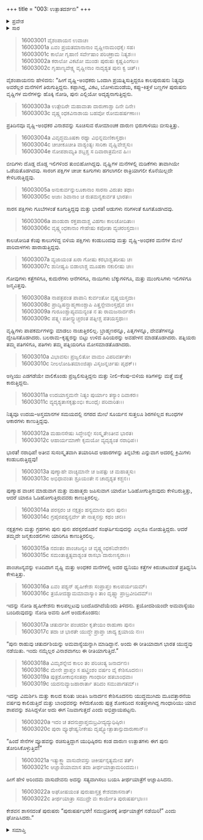 +++
title = "003: ಉತ್ಪಾತದರ್ಶನಃ"
+++

<details><summary>ಪ್ರವೇಶ</summary>


।।   ಓಂ ಓಂ ನಮೋ ನಾರಾಯಣಾಯ।।   ಶ್ರೀ ವೇದವ್ಯಾಸಾಯ ನಮಃ ।।

ಶ್ರೀ ಕೃಷ್ಣದ್ವೈಪಾಯನ ವೇದವ್ಯಾಸ ವಿರಚಿತ  

**ಶ್ರೀ ಮಹಾಭಾರತ**

**ಮೌಸಲ ಪರ್ವ**

**ಮೌಸಲ ಪರ್ವ**

**ಅಧ್ಯಾಯ 3**


</details>

<details><summary>ಸಾರ</summary>

ಯಾದವರಲ್ಲಿ ಉತ್ಪಾತದರ್ಶನ (1-15). ಕೃಷ್ಣನು ಸಮುದ್ರಯಾತ್ರೆಯನ್ನು ಘೋಷಿಸಿದುದು (16-22).


</details>


> 16003001 ವೈಶಂಪಾಯನ ಉವಾಚ।  
16003001a ಏವಂ ಪ್ರಯತಮಾನಾನಾಂ ವೃಷ್ಣೀನಾಮಂಧಕೈಃ ಸಹ।  
16003001c ಕಾಲೋ ಗೃಹಾಣಿ ಸರ್ವೇಷಾಂ ಪರಿಚಕ್ರಾಮ ನಿತ್ಯಶಃ।।  
16003002a ಕರಾಲೋ ವಿಕಟೋ ಮುಂಡಃ ಪುರುಷಃ ಕೃಷ್ಣಪಿಂಗಲಃ।  
16003002c ಗೃಹಾಣ್ಯವೇಕ್ಷ್ಯ ವೃಷ್ಣೀನಾಂ ನಾದೃಶ್ಯತ ಪುನಃ ಕ್ವ ಚಿತ್।।

ವೈಶಂಪಾಯನನು ಹೇಳಿದನು: “ಹೀಗೆ ವೃಷ್ಣಿ-ಅಂಧಕರು ಒಂದಾಗಿ ಪ್ರಯತ್ನಿಸುತ್ತಿದ್ದರೂ ಕಾಲಪುರುಷನು ನಿತ್ಯವೂ ಅವರೆಲ್ಲರ ಮನೆಗಳಿಗೆ ತಿರುಗುತ್ತಿದ್ದನು. ಕಪ್ಪಾಗಿದ್ದ, ವಿಕಟ, ಬೋಳುಮಂಡೆಯ, ಕಪ್ಪು-ಕಿತ್ತಳೆ ಬಣ್ಣಗಳ ಪುರುಷನು ವೃಷ್ಣಿಗಳ ಮನೆಗಳನ್ನು ಹೊಕ್ಕಿ ನೋಡಿ, ಪುನಃ ಎಲ್ಲಿಯೋ ಅದೃಶ್ಯನಾಗುತ್ತಿದ್ದನು.

> 16003003a ಉತ್ಪೇದಿರೇ ಮಹಾವಾತಾ ದಾರುಣಾಶ್ಚಾ ದಿನೇ ದಿನೇ।  
16003003c ವೃಷ್ಣ್ಯಂಧಕವಿನಾಶಾಯ ಬಹವೋ ರೋಮಹರ್ಷಣಾಃ।।

ಪ್ರತಿದಿನವೂ ವೃಷ್ಣಿ-ಅಂಧಕರ ವಿನಾಶವನ್ನು ಸೂಚಿಸುವ ರೋಮಾಂಚಕ ದಾರುಣ ಭಿರುಗಾಳಿಯು ಬೀಸುತ್ತಿತ್ತು.

> 16003004a ವಿವೃದ್ಧಮೂಷಕಾ ರಥ್ಯಾ ವಿಭಿನ್ನಮಣಿಕಾಸ್ತಥಾ।  
16003004c ಚೀಚೀಕೂಚೀತಿ ವಾಶ್ಯಂತ್ಯಃ ಸಾರಿಕಾ ವೃಷ್ಣಿವೇಶ್ಮಸು।  
16003004e ನೋಪಶಾಮ್ಯತಿ ಶಬ್ದಶ್ಚ ಸ ದಿವಾರಾತ್ರಮೇವ ಹಿ।।

ಬೀದಿಗಳು ದೊಡ್ಡ ದೊಡ್ಡ ಇಲಿಗಳಿಂದ ತುಂಬಿಹೋಗಿದ್ದವು. ವೃಷ್ಣಿಗಳ ಮನೆಗಳಲ್ಲಿ ಮಡಿಕೆಗಳು ತಾವಾಗಿಯೇ ಒಡೆಯತೊಡಗಿದವು. ಸಾರಂಗ ಪಕ್ಷಿಗಳ ಚೀಚೀ ಕೂಗುಗಳು ಹಗಲಾಗಲೀ ರಾತ್ರಿಯಾಗಲೀ ಕೊನೆಯಿಲ್ಲದೇ ಕೇಳಿಬರುತ್ತಿದ್ದವು.

> 16003005a ಅನುಕುರ್ವನ್ನುಲೂಕಾನಾಂ ಸಾರಸಾ ವಿರುತಂ ತಥಾ।  
16003005c ಅಜಾಃ ಶಿವಾನಾಂ ಚ ರುತಮನ್ವಕುರ್ವತ ಭಾರತ।।

ಸಾರಸ ಪಕ್ಷಿಗಳು ಗೂಬೆಗಳಂತೆ ಕೂಗುತ್ತಿದ್ದವು ಮತ್ತು ಭಾರತ! ಆಡುಗಳು ನರಿಗಳಂತೆ ಕೂಗತೊಡಗಿದವು.

> 16003006a ಪಾಂಡುರಾ ರಕ್ತಪಾದಾಶ್ಚ ವಿಹಗಾಃ ಕಾಲಚೋದಿತಾಃ।  
16003006c ವೃಷ್ಣ್ಯಂಧಕಾನಾಂ ಗೇಹೇಷು ಕಪೋತಾ ವ್ಯಚರಂಸ್ತದಾ।।

ಕಾಲಚೋದಿತ ಕೆಂಪು ಕಾಲುಗಳಿದ್ದ ಬಿಳಿಯ ಪಕ್ಷಿಗಳು ಕಂಡುಬಂದವು ಮತ್ತು ವೃಷ್ಣಿ-ಅಂಧಕರ ಮನೆಗಳ ಮೇಲೆ ಪಾರಿವಾಳಗಳು ಹಾರಾಡುತ್ತಿದ್ದವು.

> 16003007a ವ್ಯಜಾಯಂತ ಖರಾ ಗೋಷು ಕರಭಾಶ್ವತರೀಷು ಚ।  
16003007c ಶುನೀಷ್ವಪಿ ಬಿಡಾಲಾಶ್ಚ ಮೂಷಕಾ ನಕುಲೀಷು ಚ।।

ಗೋವುಗಳು ಕತ್ತೆಗಳಿಗೂ, ಕುದುರೆಗಳು ಆನೆಗಳಿಗೂ, ನಾಯಿಗಳು ಬೆಕ್ಕುಗಳಿಗೂ, ಮತ್ತು ಮುಂಗುಸಿಗಳು ಇಲಿಗಳಿಗೂ ಜನ್ಮವಿತ್ತವು.

> 16003008a ನಾಪತ್ರಪಂತ ಪಾಪಾನಿ ಕುರ್ವಂತೋ ವೃಷ್ಣಯಸ್ತದಾ।  
16003008c ಪ್ರಾದ್ವಿಷನ್ಬ್ರಾಹ್ಮಣಾಂಶ್ಚಾಪಿ ಪಿತೄನ್ದೇವಾಂಸ್ತಥೈವ ಚ।।  
16003009a ಗುರೂಂಶ್ಚಾಪ್ಯವಮನ್ಯಂತ ನ ತು ರಾಮಜನಾರ್ದನೌ।  
16003009c ಪತ್ನ್ಯಃ ಪತೀನ್ವ್ಯುಚ್ಚರಂತ ಪತ್ನೀಶ್ಚ ಪತಯಸ್ತಥಾ।।

ವೃಷ್ಣಿಗಳು ಪಾಪಕರ್ಮಗಳನ್ನು ಮಾಡಲು ನಾಚುತ್ತಿರಲಿಲ್ಲ. ಬ್ರಾಹ್ಮಣರನ್ನೂ, ಪಿತೃಗಳನ್ನೂ, ದೇವತೆಗಳನ್ನೂ ದ್ವೇಷಿಸತೊಡಗಿದರು. ಬಲರಾಮ-ಕೃಷ್ಣರನ್ನು ಬಿಟ್ಟು ಉಳಿದ ಹಿರಿಯರನ್ನು ಅವಹೇಳನ ಮಾಡತೊಡಗಿದರು. ಪತ್ನಿಯರು ತಮ್ಮ ಪತಿಗಳಿಗೂ, ಪತಿಗಳು ತಮ್ಮ ಪತ್ನಿಯರಿಗೂ ಮೋಸಮಾಡತೊಡಗಿದರು.

> 16003010a ವಿಭಾವಸುಃ ಪ್ರಜ್ವಲಿತೋ ವಾಮಂ ವಿಪರಿವರ್ತತೇ।  
16003010c ನೀಲಲೋಹಿತಮಾಂಜಿಷ್ಠಾ ವಿಸೃಜನ್ನರ್ಚಿಷಃ ಪೃಥಕ್।।

ಅಗ್ನಿಯು ಎಡಗಡೆಯೇ ವಾಲಿಕೊಂಡು ಪ್ರಜ್ವಲಿಸುತ್ತಿದ್ದನು ಮತ್ತು ನೀಲಿ-ಕೆಂಪು-ಬಿಳಿಯ ಕಿಡಿಗಳನ್ನು ಮತ್ತೆ ಮತ್ತೆ ಕಾರುತ್ತಿದ್ದನು.

> 16003011a ಉದಯಾಸ್ತಮನೇ ನಿತ್ಯಂ ಪುರ್ಯಾಂ ತಸ್ಯಾಂ ದಿವಾಕರಃ।  
16003011c ವ್ಯದೃಶ್ಯತಾಸಕೃತ್ಪುಂಭಿಃ ಕಬಂಧೈಃ ಪರಿವಾರಿತಃ।।

ನಿತ್ಯವೂ ಉದಯ-ಅಸ್ತಮಾನಗಳ ಸಮಯದಲ್ಲಿ ನಗರದ ಮೇಲೆ ಸೂರ್ಯನ ಸುತ್ತಲೂ ಶಿರಗಳಿಲ್ಲದ ಕಬಂಧಗಳ ಆಕಾರಗಳು ಕಾಣುತ್ತಿದ್ದವು.

> 16003012a ಮಹಾನಸೇಷು ಸಿದ್ಧೇಽನ್ನೇ ಸಂಸ್ಕೃತೇಽತೀವ ಭಾರತ।  
16003012c ಆಹಾರ್ಯಮಾಣೇ ಕೃಮಯೋ ವ್ಯದೃಶ್ಯಂತ ನರಾಧಿಪ।।

ಭಾರತ! ನರಾಧಿಪ! ಅತೀವ ಸುಸಂಸ್ಕೃತವಾಗಿ ತಯಾರಿಸಿದ ಆಹಾರಗಳನ್ನು ತಿನ್ನಬೇಕು ಎನ್ನುವಾಗ ಅದರಲ್ಲಿ ಕ್ರಿಮಿಗಳು ಕಂಡುಬರುತ್ತಿದ್ದವು!

> 16003013a ಪುಣ್ಯಾಹೇ ವಾಚ್ಯಮಾನೇ ಚ ಜಪತ್ಸು ಚ ಮಹಾತ್ಮಸು।  
16003013c ಅಭಿಧಾವಂತಃ ಶ್ರೂಯಂತೇ ನ ಚಾದೃಶ್ಯತ ಕಶ್ಚನ।।

ಪುಣ್ಯಾಹ ವಾಚನ ಮಾಡುವಾಗ ಮತ್ತು ಮಹಾತ್ಮರು ಜಪಿಸುವಾಗ ಯಾರೋ ಓಡಿಹೋಗುತ್ತಿರುವುದು ಕೇಳಿಬರುತ್ತಿತ್ತು, ಆದರೆ ಯಾರೂ ಓಡಿಹೋಗುತ್ತಿರುವವರು ಕಾಣುತ್ತಿರಲಿಲ್ಲ.

> 16003014a ಪರಸ್ಪರಂ ಚ ನಕ್ಷತ್ರಂ ಹನ್ಯಮಾನಂ ಪುನಃ ಪುನಃ।  
16003014c ಗ್ರಹೈರಪಶ್ಯನ್ಸರ್ವೇ ತೇ ನಾತ್ಮನಸ್ತು ಕಥಂ ಚನ।।

ನಕ್ಷತ್ರಗಳು ಮತ್ತು ಗ್ರಹಗಳು ಪುನಃ ಪುನಃ ಪರಸ್ಪರರೊಡನೆ ಸಂಘರ್ಷಿಸುವುದನ್ನು ಎಲ್ಲರೂ ನೋಡುತ್ತಿದ್ದರು. ಆದರೆ ತಮ್ಮದೇ ಜನ್ಮಕುಂಡಲಿಗಳು ಯಾರಿಗೂ ಕಾಣುತ್ತಿರಲಿಲ್ಲ.

> 16003015a ನದಂತಂ ಪಾಂಚಜನ್ಯಂ ಚ ವೃಷ್ಣ್ಯಂಧಕನಿವೇಶನೇ।  
16003015c ಸಮಂತಾತ್ಪ್ರತ್ಯವಾಶ್ಯಂತ ರಾಸಭಾ ದಾರುಣಸ್ವರಾಃ।।

ಪಾಂಚಜನ್ಯವನ್ನು ಊದಿದಾಗ ವೃಷ್ಣಿ ಮತ್ತು ಅಂಧಕರ ಮನೆಗಳಲ್ಲಿ ಅದರ ಧ್ವನಿಯು ಕತ್ತೆಗಳ ಕಿರುಚಾಟದಂತೆ ಪ್ರತಿಧ್ವನಿಸಿ ಕೇಳುತ್ತಿತ್ತು.

> 16003016a ಏವಂ ಪಶ್ಯನ್ ಹೃಷೀಕೇಶಃ ಸಂಪ್ರಾಪ್ತಂ ಕಾಲಪರ್ಯಯಮ್।  
16003016c ತ್ರಯೋದಶ್ಯಾಮಮಾವಾಸ್ಯಾಂ ತಾಂ ದೃಷ್ಟ್ವಾ ಪ್ರಾಬ್ರವೀದಿದಮ್।।

ಇದನ್ನು ನೋಡಿ ಹೃಷೀಕೇಶನು ಕಾಲಪಲ್ಲಟವು ಬಂದೊದಗಿದೆಯೆಂದು ತಿಳಿದನು. ತ್ರಯೋದಶಿಯಂದೇ ಅಮವಾಸ್ಯೆಯು ಬಂದಿರುವುದನ್ನು ನೋಡಿ ಅವನು ಹೀಗೆ ಅಂದುಕೊಂಡನು:

> 16003017a ಚತುರ್ದಶೀ ಪಂಚದಶೀ ಕೃತೇಯಂ ರಾಹುಣಾ ಪುನಃ।  
16003017c ತದಾ ಚ ಭಾರತೇ ಯುದ್ಧೇ ಪ್ರಾಪ್ತಾ ಚಾದ್ಯ ಕ್ಷಯಾಯ ನಃ।।

“ಪುನಃ ರಾಹುವು ಚತುರ್ದಶಿಯನ್ನು ಅಮವಾಸ್ಯೆಯನ್ನಾಗಿ ಮಾಡಿದ್ದಾನೆ. ಅಂದು ಈ ರೀತಿಯಾದಾಗ ಭಾರತ ಯುದ್ಧವು ನಡೆಯಿತು. ಇಂದು ನಮ್ಮೆಲ್ಲರ ವಿನಾಶವಾಗಲು ಈ ರೀತಿಯಾಗುತ್ತಿದೆ.”

> 16003018a ವಿಮೃಶನ್ನೇವ ಕಾಲಂ ತಂ ಪರಿಚಿಂತ್ಯ ಜನಾರ್ದನಃ।  
16003018c ಮೇನೇ ಪ್ರಾಪ್ತಂ ಸ ಷಟ್ತ್ರಿಂಶಂ ವರ್ಷಂ ವೈ ಕೇಶಿಸೂದನಃ।।  
16003019a ಪುತ್ರಶೋಕಾಭಿಸಂತಪ್ತಾ ಗಾಂಧಾರೀ ಹತಬಾಂಧವಾ।  
16003019c ಯದನುವ್ಯಾಜಹಾರಾರ್ತಾ ತದಿದಂ ಸಮುಪಾಗತಮ್।।

ಇದನ್ನು ವಿಮರ್ಶಿಸಿ ಮತ್ತು ಕಾಲದ ಕುರಿತು ಚಿಂತಿಸಿ ಜನಾರ್ದನ ಕೇಶಿಸೂದನನು ಯುದ್ಧಮುಗಿದು ಮೂವತ್ತಾರನೆಯ ವರ್ಷವು ಕಾಲಿಡುತ್ತಿದೆ ಮತ್ತು ಬಾಂಧವರನ್ನು ಕಳೆದುಕೊಂಡು ಪುತ್ರ ಶೋಕದಿಂದ ಸಂತಪ್ತಳಾಗಿದ್ದ ಗಾಂಧಾರಿಯು ಯಾವ ಶಾಪವನ್ನು ಶಪಿಸಿದ್ದಳೋ ಅದು ಈಗ ನಿಜವಾಗುತ್ತದೆ ಎಂದು ಅಭಿಪ್ರಾಯಪಟ್ಟನು.

> 16003020a ಇದಂ ಚ ತದನುಪ್ರಾಪ್ತಮಬ್ರವೀದ್ಯದ್ಯುಧಿಷ್ಠಿರಃ।  
16003020c ಪುರಾ ವ್ಯೂಢೇಷ್ವನೀಕೇಷು ದೃಷ್ಟ್ವೋತ್ಪಾತಾನ್ಸುದಾರುಣಾನ್।।

“ಹಿಂದೆ ಸೇನೆಗಳ ವ್ಯೂಹವನ್ನು ರಚಿಸುತ್ತಿದ್ದಾಗ ಯುಧಿಷ್ಠಿರನು ಕಂಡ ದಾರುಣ ಉತ್ಪಾತಗಳು ಈಗ ಪುನಃ ತೋರಿಸಿಕೊಳ್ಳುತ್ತಿವೆ!”

> 16003021a ಇತ್ಯುಕ್ತ್ವಾ ವಾಸುದೇವಸ್ತು ಚಿಕೀರ್ಷನ್ಸತ್ಯಮೇವ ತತ್।  
16003021c ಆಜ್ಞಾಪಯಾಮಾಸ ತದಾ ತೀರ್ಥಯಾತ್ರಾಮರಿಂದಮ।।

ಹೀಗೆ ಹೇಳಿ ಅರಿಂದಮ ವಾಸುದೇವನು ಅದನ್ನು ಸತ್ಯವಾಗಿಸಲು ಬಯಸಿ ತೀರ್ಥಯಾತ್ರೆಗೆ ಆಜ್ಞಾಪಿಸಿದನು.

> 16003022a ಅಘೋಷಯಂತ ಪುರುಷಾಸ್ತತ್ರ ಕೇಶವಶಾಸನಾತ್।  
16003022c ತೀರ್ಥಯಾತ್ರಾ ಸಮುದ್ರೇ ವಃ ಕಾರ್ಯೇತಿ ಪುರುಷರ್ಷಭಾಃ।।

ಕೇಶವನ ಶಾಸನದಂತೆ ಪುರುಷರು “ಪುರುಷರ್ಷಭರೇ! ಸಮುದ್ರತೀರಕ್ಕೆ ತೀರ್ಥಯಾತ್ರೆಗೆ ನಡೆಯಿರಿ!” ಎಂದು ಘೋಷಿಸಿದರು.”



<details><summary>ಸಮಾಪ್ತಿ</summary>

ಇತಿ ಶ್ರೀಮಹಾಭಾರತೇ ಮೌಸಲಪರ್ವಣಿ ಉತ್ಪಾತದರ್ಶನೇ ತೃತೀಯೋಽಧ್ಯಾಯಃ।।  
ಇದು ಶ್ರೀಮಹಾಭಾರತದಲ್ಲಿ ಮೌಸಲಪರ್ವಣಿ ಉತ್ಪಾತದರ್ಶನ ಎನ್ನುವ ಮೂರನೇ ಅಧ್ಯಾಯವು.

</details>
